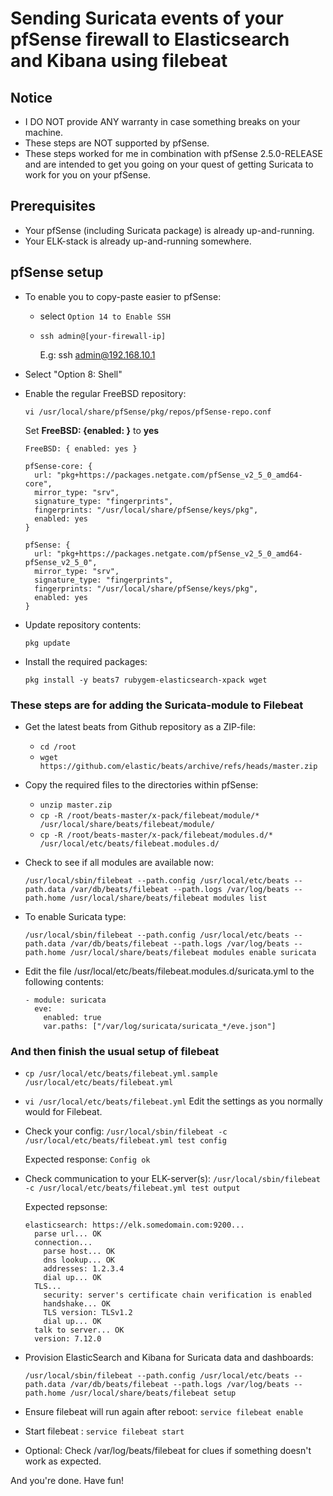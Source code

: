 # Sending Suricata events of your pfSense firewall to Elasticsearch and Kibana using filebeat

## Notice

* I DO NOT provide ANY warranty in case something breaks on your machine.
* These steps are NOT supported by pfSense.
* These steps worked for me in combination with pfSense 2.5.0-RELEASE and are intended to get you going on your quest of getting Suricata to work for you on your pfSense.

## Prerequisites

* Your pfSense (including Suricata package) is already up-and-running.
* Your ELK-stack is already up-and-running somewhere.

## pfSense setup 

* To enable you to copy-paste easier to pfSense:
  * select `Option 14 to Enable SSH`
  * `ssh admin@[your-firewall-ip]`

    E.g: ssh admin@192.168.10.1

* Select "Option 8: Shell"
* Enable the regular FreeBSD repository:

  `vi /usr/local/share/pfSense/pkg/repos/pfSense-repo.conf`

  Set  **FreeBSD: {enabled: }** to **yes**

  ```
  FreeBSD: { enabled: yes }
  
  pfSense-core: {
    url: "pkg+https://packages.netgate.com/pfSense_v2_5_0_amd64-core",
    mirror_type: "srv",
    signature_type: "fingerprints",
    fingerprints: "/usr/local/share/pfSense/keys/pkg",
    enabled: yes
  }
  
  pfSense: {
    url: "pkg+https://packages.netgate.com/pfSense_v2_5_0_amd64-pfSense_v2_5_0",
    mirror_type: "srv",
    signature_type: "fingerprints",
    fingerprints: "/usr/local/share/pfSense/keys/pkg",
    enabled: yes
  }
  ```

* Update repository contents:

  `pkg update`

* Install the required packages:

  `pkg install -y beats7 rubygem-elasticsearch-xpack wget`

### These steps are for adding the Suricata-module to Filebeat

* Get the latest beats from Github repository as a ZIP-file:

  * `cd /root`
  * `wget https://github.com/elastic/beats/archive/refs/heads/master.zip`

* Copy the required files to the directories within pfSense:

  * `unzip master.zip`
  * `cp -R /root/beats-master/x-pack/filebeat/module/* /usr/local/share/beats/filebeat/module/`
  * `cp -R /root/beats-master/x-pack/filebeat/modules.d/* /usr/local/etc/beats/filebeat.modules.d/`

* Check to see if all modules are available now:

  ```
  /usr/local/sbin/filebeat --path.config /usr/local/etc/beats --path.data /var/db/beats/filebeat --path.logs /var/log/beats --path.home /usr/local/share/beats/filebeat modules list
  ```

* To enable Suricata type:

  ```
  /usr/local/sbin/filebeat --path.config /usr/local/etc/beats --path.data /var/db/beats/filebeat --path.logs /var/log/beats --path.home /usr/local/share/beats/filebeat modules enable suricata
  ```

* Edit the file /usr/local/etc/beats/filebeat.modules.d/suricata.yml to the following contents:

  ```
  - module: suricata
    eve:
      enabled: true
      var.paths: ["/var/log/suricata/suricata_*/eve.json"]
  ```

### And then finish the usual setup of filebeat

* `cp /usr/local/etc/beats/filebeat.yml.sample /usr/local/etc/beats/filebeat.yml`

* `vi /usr/local/etc/beats/filebeat.yml`
  Edit the settings as you normally would for Filebeat.

* Check your config:
  `/usr/local/sbin/filebeat -c /usr/local/etc/beats/filebeat.yml test config`
  
  Expected response:
   `Config ok`

* Check communication to your ELK-server(s):
  `/usr/local/sbin/filebeat -c /usr/local/etc/beats/filebeat.yml test output`

  Expected repsonse:

  ```
  elasticsearch: https://elk.somedomain.com:9200...
    parse url... OK
    connection...
      parse host... OK
      dns lookup... OK
      addresses: 1.2.3.4
      dial up... OK
    TLS...
      security: server's certificate chain verification is enabled
      handshake... OK
      TLS version: TLSv1.2
      dial up... OK
    talk to server... OK
    version: 7.12.0
  ```

* Provision ElasticSearch and Kibana for Suricata data and dashboards:

  ```
  /usr/local/sbin/filebeat --path.config /usr/local/etc/beats --path.data /var/db/beats/filebeat --path.logs /var/log/beats --path.home /usr/local/share/beats/filebeat setup
  ```

* Ensure filebeat will run again after reboot:
  `service filebeat enable`

* Start filebeat :
  `service filebeat start`

* Optional: Check /var/log/beats/filebeat for clues if something doesn't work as expected.

And you're done. Have fun!
